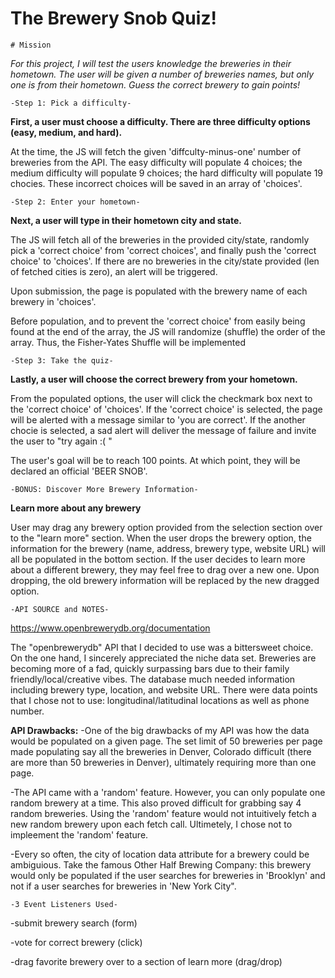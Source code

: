  #  The Brewery Snob Quiz!

    # Mission
*For this project, I will test the users knowledge the breweries in their hometown. The user will be given a number of breweries names, but only one is from their hometown. Guess the correct brewery to gain points!*


    -Step 1: Pick a difficulty-

**First, a user must choose a difficulty. There are three difficulty options (easy, medium, and hard).**

At the time, the JS will fetch the given 'diffculty-minus-one' number of breweries from the API. The easy difficulty will populate 4 choices; the medium difficulty will populate 9 choices; the hard difficulty will populate 19 chocies. These incorrect choices will be saved in an array of 'choices'.


    -Step 2: Enter your hometown-

**Next, a user will type in their hometown city and state.**

The JS will fetch all of the breweries in the provided city/state, randomly pick a 'correct choice' from 'correct choices', and finally push the 'correct choice' to 'choices'. If there are no breweries in the city/state provided (len of fetched cities is zero), an alert will be triggered.

Upon submission, the page is populated with the brewery name of each brewery in 'choices'.

Before population, and to prevent the 'correct choice' from easily being found at the end of the array, the JS will randomize (shuffle) the order of the array. Thus, the Fisher-Yates Shuffle will be implemented


    -Step 3: Take the quiz-

**Lastly, a user will choose the correct brewery from your hometown.**

From the populated options, the user will click the checkmark box next to the 'correct choice' of 'choices'. If the 'correct choice' is selected, the page will be alerted with a message similar to 'you are correct'. If the another chocie is selected, a sad alert will deliver the message of failure and invite the user to "try again :( "

The user's goal will be to reach 100 points. At which point, they will be declared an official 'BEER SNOB'.


    -BONUS: Discover More Brewery Information-

**Learn more about any brewery**

User may drag any brewery option provided from the selection section over to the "learn more" section. When the user drops the brewery option, the information for the brewery (name, address, brewery type, website URL) will all be populated in the bottom section. If the user decides to learn more about a different brewery, they may feel free to drag over a new one. Upon dropping, the old brewery information will be replaced by the new dragged option.




    -API SOURCE and NOTES-
https://www.openbrewerydb.org/documentation


The "openbrewerydb" API that I decided to use was a bittersweet choice. On the one hand, I sincerely appreciated the niche data set. Breweries are becoming more of a fad, quickly surpassing bars due to their family friendly/local/creative vibes. The database much needed information including brewery type, location, and website URL. There were data points that I chose not to use: longitudinal/latitudinal locations as well as phone number.

**API Drawbacks:**
-One of the big drawbacks of my API was how the data would be populated on a given page. The set limit of 50 breweries per page made populating say all the breweries in Denver, Colorado difficult (there are more than 50 breweries in Denver), ultimately requiring more than one page. 

-The API came with a 'random' feature. However, you can only populate one random brewery at a time. This also proved difficult for grabbing say 4 random breweries. Using the 'random' feature would not intuitively fetch a new random brewery upon each fetch call. Ultimetely, I chose not to impleement the 'random' feature.

-Every so often, the city of location data attribute for a brewery could be ambiguious. Take the famous Other Half Brewing Company: this brewery would only be populated if the user searches for breweries in 'Brooklyn' and not if a user searches for breweries in 'New York City".



    -3 Event Listeners Used-

-submit brewery search (form)

-vote for correct brewery (click)

-drag favorite brewery over to a section of learn more (drag/drop)